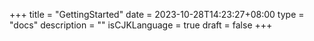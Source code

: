 +++
title = "GettingStarted"
date = 2023-10-28T14:23:27+08:00
type = "docs"
description = ""
isCJKLanguage = true
draft = false
+++
